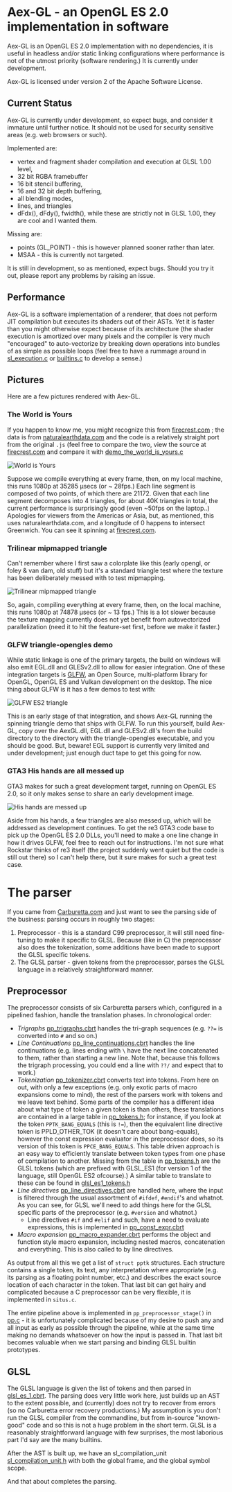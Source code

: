 # Aex-GL - an OpenGL ES 2.0 implementation in software

Aex-GL is an OpenGL ES 2.0 implementation with no dependencies, it is useful in headless and/or static linking configurations where
performance is not of the utmost priority (software rendering.) It is currently under development.

Aex-GL is licensed under version 2 of the Apache Software License.

## Current Status

Aex-GL is currently under development, so expect bugs, and consider it immature until further notice. 
It should not be used for security sensitive areas (e.g. web browsers or such). 

Implemented are:
* vertex and fragment shader compilation and execution at GLSL 1.00 level, 
* 32 bit RGBA framebuffer
* 16 bit stencil buffering, 
* 16 and 32 bit depth buffering, 
* all blending modes, 
* lines, and triangles
* dFdx(), dFdy(), fwidth(), while these are strictly not in GLSL 1.00, they are cool and I wanted them.

Missing are:
* points (GL_POINT) - this is however planned sooner rather than later.
* MSAA - this is currently not targeted. 


It is still in development, so as mentioned, expect bugs. Should you try it out, please report any problems by raising an issue.

## Performance

Aex-GL is a software implementation of a renderer, that does not perform JIT compilation but executes its shaders out of their ASTs. 
Yet it is faster than you might otherwise expect because of its architecture (the shader execution is amortized over many pixels and
the compiler is very much "encouraged" to auto-vectorize by breaking down operations into bundles of as simple as possible loops
(feel free to have a rummage around in [sl_execution.c](src/sl_execution.c) or [builtins.c](src/builtins.c) to develop a sense.)

## Pictures

Here are a few pictures rendered with Aex-GL.

### The World is Yours

If you happen to know me, you might recognize this from [firecrest.com](https://firecrest.com/) ; the data is from [naturalearthdata.com](https://naturalearthdata.com)
and the code is a relatively straight port from the original `.js` (feel free to compare the two, view the source at [firecrest.com](https://firecrest.com/) 
and compare it with [demo_the_world_is_yours.c](/renderbmp/demo_the_world_is_yours.c)

![World is Yours](docs/world_is_yours.png)

Suppose we compile everything at every frame, then, on my local machine, this runs 1080p at 35285 &mu;secs (or ~ 28fps.) Each line segment is 
composed of two points, of which there are 21172. Given that each line segment decomposes into 4 triangles, for about 40K triangles
in total, the current performance is surprisingly good (even ~50fps on the laptop..) Apologies for viewers from the Americas or Asia,
but, as mentioned, this uses naturalearthdata.com, and a longitude of 0 happens to intersect Greenwich. You can see it spinning at
[firecrest.com](https://firecrest.com/).

### Trilinear mipmapped triangle

Can't remember where I first saw a colorplate like this (early opengl, or foley & van dam, old stuff) but it's a standard
triangle test where the texture has been deliberately messed with to test mipmapping.

![Trilinear mipmapped triangle](docs/mipmap_triangle.png)

So, again, compiling everything at every frame, then, on the local machine, this runs 1080p at 74878 &mu;secs (or ~ 13 fps.) This is a lot
slower because the texture mapping currently does not yet benefit from autovectorized parallelization (need it to hit the feature-set
first, before we make it faster.)

### GLFW triangle-opengles demo

While static linkage is one of the primary targets, the build on windows will also emit EGL.dll and GLESv2.dll to allow for easier
integration. One of these integration targets is [GLFW](https://www.glfw.org/), an Open Source, multi-platform library for OpenGL, OpenGL 
ES and Vulkan development on the desktop. The nice thing about GLFW is it has a few demos to test with:

![GLFW ES2 triangle](docs/glfw_es2_triangle.png)

This is an early stage of that integration, and shows Aex-GL running the spinning triangle demo that ships with GLFW. To run this
yourself, build Aex-GL, copy over the AexGL.dll, EGL.dll and GLESv2.dll's from the build directory to the directory with the 
triangle-opengles executable, and you should be good. But, beware! EGL support is currently very limited and under development; just 
enough duct tape to get this going for now.

### GTA3 His hands are all messed up

GTA3 makes for such a great development target, running on OpenGL ES 2.0, so it only makes sense to share an early development image.

![His hands are messed up](docs/more%20than%20his%20hands.jpg)

Aside from his hands, a few triangles are also messed up, which will be addressed as development continues. To get the re3 GTA3 code base 
to pick up the OpenGL ES 2.0 DLLs, you'll need to make a one line change in how it drives GLFW, feel free to reach out for instructions. 
I'm not sure what Rockstar thinks of re3 itself (the project suddenly went quiet but the code is still out there) so I can't help there, 
but it sure makes for such a great test case.


# The parser

If you came from [Carburetta.com](https://carburetta.com/) and just want to see the parsing side of the business: parsing occurs
in roughly two stages:
1. Preprocessor - this is a standard C99 preprocessor, it will still need fine-tuning to make it specific to GLSL. Because (like in C)
   the preprocessor also does the tokenization, some additions have been made to support the GLSL specific tokens.
2. The GLSL parser - given tokens from the preprocessor, parses the GLSL language in a relatively straightforward manner.

## Preprocessor

The preprocessor consists of six Carburetta parsers which, configured in a pipelined fashion, handle the translation phases. In 
chronological order:
* *Trigraphs* [pp_trigraphs.cbrt](src/pp/pp_trigraphs.cbrt) handles the tri-graph sequences (e.g. `??=` is converted into `#` and
  so on.)
* *Line Continuations* [pp_line_continuations.cbrt](src/pp/line_continuations.cbrt) handles the line continuations (e.g. lines ending
  with `\` have the next line concatenated to them, rather than starting a new line. Note that, because this follows the trigraph
  processing, you could end a line with `??/` and expect that to work.)
* *Tokenization* [pp_tokenizer.cbrt](src/pp/pp_tokenizer.cbrt) converts text into tokens. From here on out, with only a few exceptions
  (e.g. only exotic parts of macro expansions come to mind), the rest of the parsers work with tokens and we leave text behind. Some
  parts of the compiler has a different idea about what type of token a given token is than others, these translations are contained
  in a large table in [pp_tokens.h](src/pp/pp_tokens.h); for instance, if you look at the token `PPTK_BANG_EQUALS` (this is `!=`), then
  the equivalent line directive token is PPLD_OTHER_TOK (it doesn't care about bang-equals), however the const expression evaluator
  in the preprocessor does, so its version of this token is `PPCE_BANG_EQUALS`. This table driven approach is an easy way to 
  efficiently translate between token types from one phase of compilation to another. Missing from the table in [pp_tokens.h](src/pp/pp_tokens.h)
  are the GLSL tokens (which are prefixed with GLSL_ES1 (for version 1 of the language, still OpenGL ES2 ofcourse).) A similar
  table to translate to these can be found in [glsl_es1_tokens.h](/src/glsl_es1_tokens.h)
* *Line directives* [pp_line_directives.cbrt](src/pp/pp_line_directives.cbrt) are handled here, where the input is filtered
  through the usual assortment of `#ifdef`, `#endif`'s and whatnot. As you can see, for GLSL we'll need to add things here for the
  GLSL specific parts of the preprocessor (e.g. `#version` and whatnot.)
  * Line directives `#if` and `#elif` and such, have a need to evaluate expressions, this is implemented in [pp_const_expr.cbrt](src/pp/pp_const_expr.cbrt)
* *Macro expansion* [pp_macro_expander.cbrt](src/pp/pp_macro_expander.cbrt) performs the object and function style macro expansion,
  including nested macros, concatenation and everything. This is also called to by line directives.

As output from all this we get a list of `struct pptk` structures. Each structure contains a single token, its text, any interpretation
where appropriate (e.g. its parsing as a floating point number, etc.) and describes the exact source location of each character in the
token. That last bit can get hairy and complicated because a C preprocessor can be very flexible, it is implemented in `situs.c`.

The entire pipeline above is implemented in `pp_preprocessor_stage()` in [pp.c](src/pp/pp.c) - it is unfortunately complicated because
of my desire to push any and all input as early as possible through the pipeline, while at the same time making no demands whatsoever
on how the input is passed in. That last bit becomes valuable when we start parsing and binding GLSL builtin prototypes.

## GLSL

The GLSL language is given the list of tokens and then parsed in [glsl_es_1.cbrt](src/glsl_es_1.cbrt). The parsing does very little
work here, just builds up an AST to the extent possible, and (currently) does not try to recover from errors (so no Carburetta
error recovery productions.) My assumption is you don't run the GLSL compiler from the commandline, but from in-source "known-good"
code and so this is not a huge problem in the short term. GLSL is a reasonably straightforward language with few surprises, the most laborious 
part I'd say are the many builtins.

After the AST is built up, we have an sl_compilation_unit [sl_compilation_unit.h](src/sl_compilation_unit.h) with both the global
frame, and the global symbol scope.

And that about completes the parsing.
